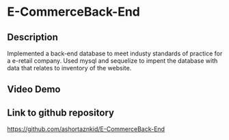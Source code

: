 # E-CommerceBack-End
## Description
Implemented a back-end database to meet industy standards of practice for a e-retail company. Used mysql and sequelize to impent the database with data that relates to inventory of the website.
## Video Demo

## Link to github repository
https://github.com/ashortaznkid/E-CommerceBack-End